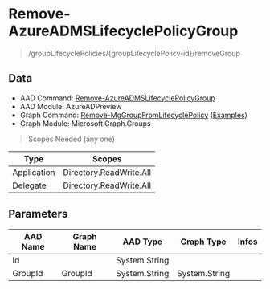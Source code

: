 # Remove-AzureADMSLifecyclePolicyGroup

> /groupLifecyclePolicies/{groupLifecyclePolicy-id}/removeGroup

## Data

+ AAD Command: [Remove-AzureADMSLifecyclePolicyGroup](https://docs.microsoft.com/en-us/powershell/module/AzureADPreview/Remove-AzureADMSLifecyclePolicyGroup)
+ AAD Module: AzureADPreview
+ Graph Command: [Remove-MgGroupFromLifecyclePolicy](https://docs.microsoft.com/en-us/powershell/module/Microsoft.Graph.Groups/Remove-MgGroupFromLifecyclePolicy) ([Examples](https://github.com/orgs/msgraph/discussions?discussions_q=Remove-MgGroupFromLifecyclePolicy))
+ Graph Module: Microsoft.Graph.Groups

> Scopes Needed (any one)

|Type|Scopes|
|---|---|
|Application|Directory.ReadWrite.All|
|Delegate|Directory.ReadWrite.All|

## Parameters

|AAD Name|Graph Name|AAD Type|Graph Type|Infos|
|---|---|---|---|---|
|Id||System.String|||
|GroupId|GroupId|System.String|System.String||

